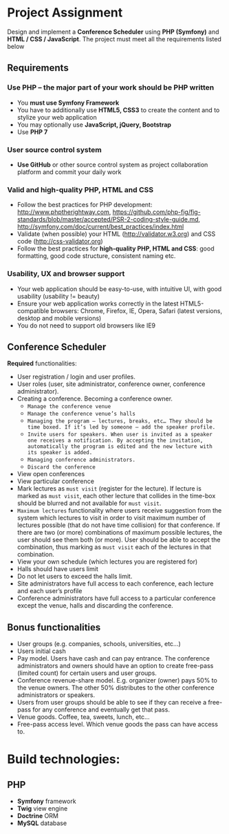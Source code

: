 # Project Assignment

Design and implement a **Conference Scheduler** using **PHP (Symfony)** and **HTML / CSS / JavaScript**. The project must meet all the requirements listed below

## Requirements

### **Use PHP** – the major part of your work should be PHP written
- You **must use Symfony Framework**
- You have to additionally use **HTML5, CSS3** to create the content and to stylize your web application
- You may optionally use **JavaScript, jQuery, Bootstrap**
- Use **PHP 7**

### **User source control system**
- **Use GitHub** or other source control system as project collaboration platform and commit your daily work

### **Valid and high-quality PHP, HTML and CSS**
- Follow the best practices for PHP development: http://www.phptherightway.com, https://github.com/php-fig/fig-standards/blob/master/accepted/PSR-2-coding-style-guide.md, http://symfony.com/doc/current/best_practices/index.html 
- Validate (when possible) your HTML (http://validator.w3.org) and CSS code (http://css-validator.org)
- Follow the best practices for **high-quality PHP, HTML and CSS**: good formatting, good code structure, consistent naming etc.

### **Usability, UX and browser support**
- Your web application should be easy-to-use, with intuitive UI, with good usability (usability != beauty)
- Ensure your web application works correctly in the latest HTML5-compatible browsers: Chrome, Firefox, IE, Opera, Safari (latest versions, desktop and mobile versions)
- You do not need to support old browsers like IE9

## Conference Scheduler

**Required** functionalities:
* User registration / login and user profiles.
* User roles (user, site administrator, conference owner, conference administrator).
* Creating a conference. Becoming a conference owner.
	- `Manage the conference venue`
	- `Manage the conference venue’s halls`
	- `Managing the program – lectures, breaks, etc… They should be time boxed. If it’s led by someone – add the speaker profile.` 
	- `Invite users for speakers. When user is invited as a speaker one receives a notification. By accepting the invitation, automatically the program is edited and the new lecture with its speaker is added.`
	- `Managing conference administrators.`
	- `Discard the conference`
* View open conferences
* View particular conference
* Mark lectures as `must visit` (register for the lecture). If lecture is marked as `must visit`, each other lecture that collides in the time-box should be blurred and not available for `must visit`.
* `Maximum lectures` functionality where users receive suggestion from the system which lectures to visit in order to visit maximum number of lectures possible (that do not have time collision) for that conference. If there are two (or more) combinations of maximum possible lectures, the user should see them both (or more). User should be able to accept the combination, thus marking as `must visit` each of the lectures in that combination.
* View your own schedule (which lectures you are registered for)
* Halls should have users limit
* Do not let users to exceed the halls limit.  
* Site administrators have full access to each conference, each lecture and each user’s profile
* Conference administrators have full access to a particular conference except the venue, halls and discarding the conference.

## Bonus functionalities

*	User groups (e.g. companies, schools, universities, etc…)
*	Users initial cash
*	Pay model. Users have cash and can pay entrance. The conference administrators and owners should have an option to create free-pass (limited count) for certain users and user groups. 
*	Conference revenue-share model. E.g. organizer (owner) pays 50% to the venue owners. The other 50% distributes to the other conference administrators or speakers.
*	Users from user groups should be able to see if they can receive a free-pass for any conference and eventually get that pass.
*	Venue goods. Coffee, tea, sweets, lunch, etc…
*	Free-pass access level. Which venue goods the pass can have access to.

# Build technologies:

## PHP
* **Symfony** framework
* **Twig** view engine
* **Doctrine** ORM
* **MySQL** database





